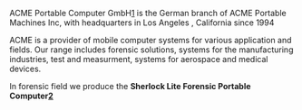 ACME Portable Computer GmbH[1](http://www.acmeportable.de) is the German
branch of ACME Portable Machines Inc, with headquarters in Los Angeles ,
California since 1994

ACME is a provider of mobile computer systems for various application
and fields. Our range includes forensic solutions, systems for the
manufacturing industries, test and measurment, systems for aerospace and
medical devices.

In forensic field we produce the **Sherlock Lite Forensic Portable
Computer[2](http://acmeportable.de/en/sherlock-lite)**